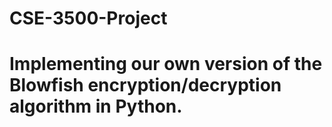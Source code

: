 # CSE-3500-Project

# Implementing our own version of the Blowfish encryption/decryption algorithm in Python.
